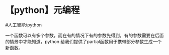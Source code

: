 # 【python】元编程
#人工智能/python

 一个函数可以有多个参数，而在有的情况下有的参数先得到，有的参数需要在后面的情景中才能知道，python 给我们提供了partial函数用于携带部分参数生成一个新函数。



















